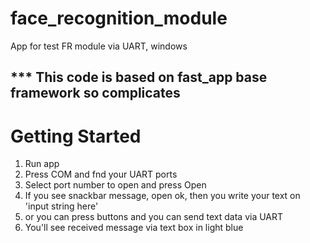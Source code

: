 # face_recognition_module

App for test FR module via UART, windows

## *** This code is based on fast_app base framework so complicates

# Getting Started

1. Run app
2. Press COM and fnd your UART ports
3. Select port number to open and press Open
4. If you see snackbar message, open ok, then you write your text on 'input string here'
5. or you can press buttons and you can send text data via UART
6. You'll see received message via text box in light blue
